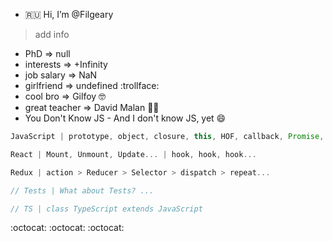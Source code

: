 - :ru: Hi, I’m @Filgeary
> add info
- PhD => null
- interests => +Infinity
- job salary => NaN
- girlfriend => undefined :trollface:
- cool bro => Gilfoy 🤓
- great teacher => David Malan 👨‍🏫
- You Don't Know JS - And I don't know JS, yet 😄

```js
JavaScript | prototype, object, closure, this, HOF, callback, Promise, EventLoop, class?
```

```jsx
React | Mount, Unmount, Update... | hook, hook, hook...
```

```jsx
Redux | action > Reducer > Selector > dispatch > repeat...
```

```js
// Tests | What about Tests? ...
```

```js
// TS | class TypeScript extends JavaScript
```

:octocat: :octocat: :octocat:

<!---
Filgeary/Filgeary is a ✨ special ✨ repository because its `README.md` (this file) appears on your GitHub profile.
You can click the Preview link to take a look at your changes.
--->
